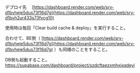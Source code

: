 デプロイ先
　[https://dashboard.render.com/web/srv-d1bvheje5dus73f16d7g](https://dashboard.render.com/web/srv-d1bvh2ur433s73fvcg10)

使用時は毎回「Clear build cache & deploy」を実行すること。

合わせて、BE側（
[https://dashboard.render.com/web/srv-d1bvheje5dus73f16d7g](https://dashboard.render.com/web/srv-d1bvheje5dus73f16d7g)
）も同様のことをすること。

DB側も起動すること。
https://supabase.com/dashboard/project/szdcftaezxmhxjxqdeyi
